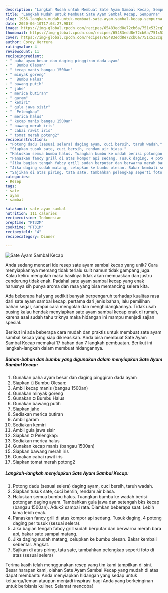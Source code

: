```yaml
---
description: "Langkah Mudah untuk Membuat Sate Ayam Sambal Kecap, Sempurna"
title: "Langkah Mudah untuk Membuat Sate Ayam Sambal Kecap, Sempurna"
slug: 1936-langkah-mudah-untuk-membuat-sate-ayam-sambal-kecap-sempurna
date: 2020-06-10T17:03:27.981Z
image: https://img-global.cpcdn.com/recipes/65483edd8e72cb6a/751x532cq70/sate-ayam-sambal-kecap-foto-resep-utama.jpg
thumbnail: https://img-global.cpcdn.com/recipes/65483edd8e72cb6a/751x532cq70/sate-ayam-sambal-kecap-foto-resep-utama.jpg
cover: https://img-global.cpcdn.com/recipes/65483edd8e72cb6a/751x532cq70/sate-ayam-sambal-kecap-foto-resep-utama.jpg
author: Corey Herrera
ratingvalue: 4
reviewcount: 11
recipeingredient:
- " paha ayam besar dan daging pinggiran dada ayam"
- "  Bumbu Olesan"
- " kecap manis bangau 1500an"
- " minyak goreng"
- "  Bumbu Halus"
- " bawang putih"
- " jahe"
- " merica butiran"
- " garam"
- " kemiri"
- " gula jawa sisir"
- "  Pelengkap"
- " merica halus"
- " kecap manis bangau 1500an"
- " bawang merah iris"
- " cabai rawit iris"
- " tomat merah potong2"
recipeinstructions:
- "Potong dadu (sesuai selera) daging ayam, cuci bersih, taruh wadah."
- "Siapkan tusuk sate, cuci bersih, rendam air biasa."
- "Haluskan semua bumbu halus. Tuangkan bumbu ke wadah berisi potongan daging ayam. Tambahkan gula jawa dan setengah bks kecap (bangau 1500an). Aduk2 sampai rata. Diamkan beberapa saat. Lebih lama lebih enak."
- "Panaskan fancy grill di atas kompor api sedang. Tusuk daging, 4 potong daging per tusuk (sesuai selera)."
- "Jika bagian tengah fabcy grill sudah berputar dan berwarna merah bara api, bakar sate sampai matang."
- "Jika daging sudah matang, celupkan ke bumbu olesan. Bakar kembali sebentar. Angkat."
- "Sajikan di atas piring, tata sate, tambahkan pelengkap seperti foto di atas (sesuai selera)"
categories:
- Resep
tags:
- sate
- ayam
- sambal

katakunci: sate ayam sambal 
nutrition: 111 calories
recipecuisine: Indonesian
preptime: "PT32M"
cooktime: "PT31M"
recipeyield: "4"
recipecategory: Dinner

---
```



![Sate Ayam Sambal Kecap](https://img-global.cpcdn.com/recipes/65483edd8e72cb6a/751x532cq70/sate-ayam-sambal-kecap-foto-resep-utama.jpg)

Anda sedang mencari ide resep sate ayam sambal kecap yang unik? Cara menyiapkannya memang tidak terlalu sulit namun tidak gampang juga. Kalau keliru mengolah maka hasilnya tidak akan memuaskan dan justru cenderung tidak enak. Padahal sate ayam sambal kecap yang enak harusnya sih punya aroma dan rasa yang bisa memancing selera kita.

Ada beberapa hal yang sedikit banyak berpengaruh terhadap kualitas rasa dari sate ayam sambal kecap, pertama dari jenis bahan, lalu pemilihan bahan segar, sampai cara mengolah dan menghidangkannya. Tidak usah pusing kalau hendak menyiapkan sate ayam sambal kecap enak di rumah, karena asal sudah tahu triknya maka hidangan ini mampu menjadi sajian spesial.




Berikut ini ada beberapa cara mudah dan praktis untuk membuat sate ayam sambal kecap yang siap dikreasikan. Anda bisa membuat Sate Ayam Sambal Kecap memakai 17 bahan dan 7 langkah pembuatan. Berikut ini langkah-langkah dalam membuat hidangannya.

<!--inarticleads1-->

##### Bahan-bahan dan bumbu yang digunakan dalam menyiapkan Sate Ayam Sambal Kecap:

1. Gunakan  paha ayam besar dan daging pinggiran dada ayam
1. Siapkan  ¤ Bumbu Olesan:
1. Ambil  kecap manis (bangau 1500an)
1. Gunakan  minyak goreng
1. Gunakan  ¤ Bumbu Halus
1. Gunakan  bawang putih
1. Siapkan  jahe
1. Sediakan  merica butiran
1. Ambil  garam
1. Sediakan  kemiri
1. Ambil  gula jawa sisir
1. Siapkan  ¤ Pelengkap:
1. Sediakan  merica halus
1. Gunakan  kecap manis (bangau 1500an)
1. Siapkan  bawang merah iris
1. Gunakan  cabai rawit iris
1. Siapkan  tomat merah potong2




<!--inarticleads2-->

##### Langkah-langkah menyiapkan Sate Ayam Sambal Kecap:

1. Potong dadu (sesuai selera) daging ayam, cuci bersih, taruh wadah.
1. Siapkan tusuk sate, cuci bersih, rendam air biasa.
1. Haluskan semua bumbu halus. Tuangkan bumbu ke wadah berisi potongan daging ayam. Tambahkan gula jawa dan setengah bks kecap (bangau 1500an). Aduk2 sampai rata. Diamkan beberapa saat. Lebih lama lebih enak.
1. Panaskan fancy grill di atas kompor api sedang. Tusuk daging, 4 potong daging per tusuk (sesuai selera).
1. Jika bagian tengah fabcy grill sudah berputar dan berwarna merah bara api, bakar sate sampai matang.
1. Jika daging sudah matang, celupkan ke bumbu olesan. Bakar kembali sebentar. Angkat.
1. Sajikan di atas piring, tata sate, tambahkan pelengkap seperti foto di atas (sesuai selera)




Terima kasih telah menggunakan resep yang tim kami tampilkan di sini. Besar harapan kami, olahan Sate Ayam Sambal Kecap yang mudah di atas dapat membantu Anda menyiapkan hidangan yang sedap untuk keluarga/teman ataupun menjadi inspirasi bagi Anda yang berkeinginan untuk berbisnis kuliner. Selamat mencoba!
